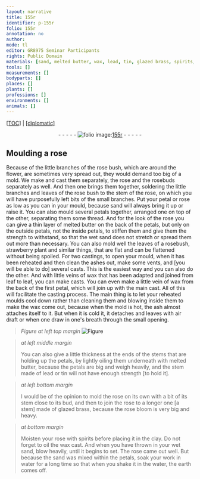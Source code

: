 ```yaml
---
layout: narrative
title: 155r
identifier: p-155r
folio: 155r
annotation: no
author:
mode: tl
editor: GR8975 Seminar Participants
rights: Public Domain
materials: [sand, melted butter, wax, lead, tin, glazed brass, spirits, wet sand]
tools: []
measurements: []
bodyparts: []
places: []
plants: []
professions: []
environments: []
animals: []
---
```


<p><a href="{{ site.baseurl }}/translation/">[TOC]</a> | <a href="{{ site.baseurl }}/texts/p-155r_tc/" target="_blank">[diplomatic]</a></p><div class="folio" align="center">- - - - - <a href="http://gallica.bnf.fr/ark:/12148/btv1b10500001g/f315.item.r=" target="_blank"><img src="https://cu-mkp.github.io/2017-workshop-edition/assets/photo-icon.png" alt="folio image: " style="display:inline-block; margin-bottom:-3px;"/>155r</a> - - - - - </div>  
  

## Moulding a rose

 
Because of the little branches of the rose bush, which are around the flower, are sometimes very spread out, they would demand too big of a mold. We make and cast them separately, the rose and the rosebuds separately as well. And then one brings them together, soldering the little branches and leaves of the rose bush to the stem of the rose, on which you will have purposefully left bits of the small branches. Put your petal or rose as low as you can in your mould, because <span class="m">sand</span> will always bring it up or raise it. You can also mould several petals together, arranged one on top of the other, separating them some thread. And for the look of the rose you can give a thin layer of <span class="m">melted butter</span> on the back of the petals, but only on the outside petals, not the inside petals, to stiffen them and give them the strength to withstand, so that the wet sand does not stretch or spread them out more than necessary. You can also mold well the leaves of a rosebush, strawberry plant and similar things, that are flat and can be flattened without being spoiled. For two castings, to open your mould, when it has been reheated and then clean the ashes out, make some vents, and [you will be able to do] several casts. This is the easiest way and you can also do the other. And with little veins of <span class="m">wax</span> that has been adapted and joined from leaf to leaf, you can make casts. You can even make a little vein of <span class="m">wax</span> from the back of the first petal, which will join up with the main cast. All of this will facilitate the casting process. The main thing is to let your reheated moulds cool down rather than cleaning them and blowing inside them to make the wax come out, because when the mold is hot, the ash almost attaches itself to it. But when it is cold it, it detaches and leaves with air draft or when one draw in one's breath through the small opening. 
 
> *Figure*
> *at left top margin*
> <a href="https://drive.google.com/open?id=0B9-oNrvWdlO5b3lFZ18wbGducEk" target="_blank"><img src="https://cu-mkp.github.io/GR8975-edition/assets/photo-icon.png" alt="Figure" style="display:inline-block; margin-bottom:-3px;"/></a>
 
> *at left middle margin*
> 
> 
>   You can also give a little thickness at the ends of the stems that are holding up the petals, by lightly oiling them underneath with <span class="m">melted butter</span>, because the petals are big and weigh heavily, and the stem made of <span class="m">lead</span> or <span class="m">tin</span> will not have enough strength [to hold it].
 
> *at left bottom margin*
> 
> 
>   I would be of the opinion to mold the rose on its own with a bit of its stem close to its bud, and then to join the rose to a longer one [a stem] made of <span class="m">glazed brass</span>, because the rose bloom is very big and heavy.
 
> *at bottom margin*
> 
> 
>   Moisten your rose with <span class="m">spirits</span> before placing it in the clay. Do not forget to oil the <span class="m">wax</span> cast. And when you have thrown in your <span class="m">wet sand</span>, blow heavily, until it begins to set. The rose came out well. But because the <span class="m">sand</span> was mixed within the petals, soak your work in water for a long time so that when you shake it in the water, the earth comes off.
 
